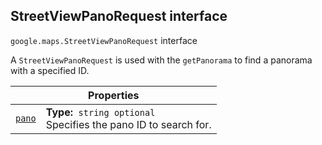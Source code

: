 
<h2 id="StreetViewPanoRequest">StreetViewPanoRequest interface</h2>
<p>
<code><span itemprop="path">google.maps</span>.<span itemprop="name">StreetViewPanoRequest</span></code>
interface
</p>
<p>A <code>StreetViewPanoRequest</code> is used with the <code>getPanorama</code> to find a panorama with a specified ID.</p>
<div class="devsite-table-wrapper"><table class="properties responsive" summary="interface StreetViewPanoRequest - Properties">
<thead>
<tr><th colspan="2">Properties</th>
</tr></thead>
<tbody>
<tr id="StreetViewPanoRequest.pano">
<td itemprop="property"><code><a class="secret-link" href="#StreetViewPanoRequest.pano"><span>pano</span></a></code></td>
<td><div><strong>Type:</strong>&nbsp; <code>string <span class="optional-type-annotation">optional</span></code></div>
<div class="desc">Specifies the pano ID to search for.</div></td>
</tr>
</tbody>
</table></div>
<script src="replace_links.js"></script>
